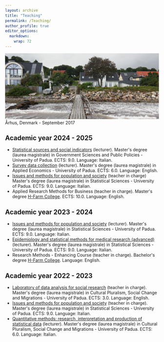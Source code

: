 ```yaml
---
layout: archive
title: "Teaching"
permalink: /Teaching/
author_profile: true
editor_options: 
  markdown: 
    wrap: 72
---
```


<img src="/images/aarhus.jpg"/> Århus, Denmark - September 2017

## Academic year 2024 - 2025

-   [Statistical sources and social
    indicators](https://en.didattica.unipd.it/off/2023/LM/EP/SP1428/000ZZ/EPP8083998/N0)
    (lecturer). Master's degree (laurea magistrale) in Government
    Sciences and Public Policies - University of Padua. ECTS: 9.0.
    Language: Italian.
-   [Survey data
    collection](https://en.didattica.unipd.it/off/2023/LM/EP/EP2733/000ZZ/EPQ310%202560/N0)
    (lecturer). Master's degree (laurea magistrale) in Applied
    Economics - University of Padua. ECTS: 6.0. Language: English.
-   [Issues and methods for population and
    society](https://en.didattica.unipd.it/off/2023/LM/SC/SS1736/000ZZ/SCP4063380/N0)
    (teacher in charge) Master's degree (laurea magistrale) in
    Statistical Sciences - University of Padua. ECTS: 9.0. Language:
    Italian.
-   Applied Research Methods for Business (teacher in charge). Master's
    degree [H-Farm
    College](https://www.h-farm.com/en/education/college). ECTS: 10.0.
    Language: English.

## Academic year 2023 - 2024

-   [Issues and methods for population and
    society](https://en.didattica.unipd.it/off/2023/LM/SC/SS1736/000ZZ/SCP4063380/N0)
    (lecturer). Master's degree (laurea magistrale) in Statistical
    Sciences - University of Padua. ECTS: 9.0. Language: Italian.
-   [Epidemiology and statistical methods for medical research
    (advanced)](https://en.didattica.unipd.it/off/2023/LM/SC/SS1736/000ZZ/SCP4063368/N0)
    (lecturer). Master's degree (laurea magistrale) in Statistical
    Sciences - University of Padua. ECTS: 9.0. Language: Italian.
-   Research Methods - Enhancing Course (teacher in charge). Bachelor's
    degree [H-Farm
    College](https://www.h-farm.com/en/education/college). Language:
    English.

## Academic year 2022 - 2023

-   [Laboratory of data analysis for social
    research](https://en.didattica.unipd.it/off/2021/LM/SU/SU2591/000ZZ/SUQ1094899/N0)
    (teacher in charge). Master's degree (laurea magistrale) in Cultural
    Pluralism, Social Change and Migrations - University of Padua. ECTS:
    3.0. Language: English.
-   [Issues and methods for population and
    society](https://en.didattica.unipd.it/off/2021/LM/SC/SS1736/000ZZ/SCP4063380/N0)
    (teacher in charge). Master's degree (laurea magistrale) in
    Statistical Sciences - University of Padua. ECTS: 9.0. Language:
    Italian.
-   [Quantitative methods: research, interpretation and production of
    statistical
    data](https://en.didattica.unipd.it/off/2022/LM/SU/SU2591/000ZZ/SUQ1094880/N0)
    (lecturer). Master's degree (laurea magistrale) in Cultural
    Pluralism, Social Change and Migrations - University of Padua. ECTS:
    6.0. Language: Italian.
